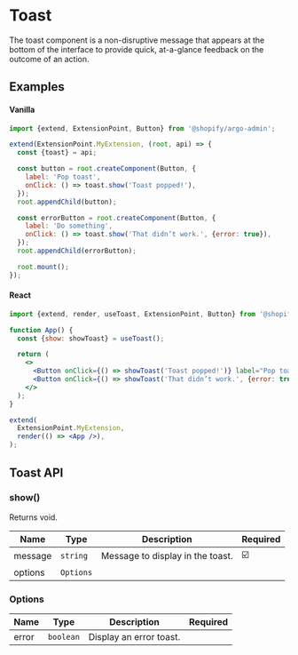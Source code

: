 # Toast

The toast component is a non-disruptive message that appears at the bottom of the interface to provide quick, at-a-glance feedback on the outcome of an action.

## Examples

#### Vanilla

```js
import {extend, ExtensionPoint, Button} from '@shopify/argo-admin';

extend(ExtensionPoint.MyExtension, (root, api) => {
  const {toast} = api;

  const button = root.createComponent(Button, {
    label: 'Pop toast',
    onClick: () => toast.show('Toast popped!'),
  });
  root.appendChild(button);

  const errorButton = root.createComponent(Button, {
    label: 'Do something',
    onClick: () => toast.show('That didn’t work.', {error: true}),
  });
  root.appendChild(errorButton);

  root.mount();
});
```

#### React

```jsx
import {extend, render, useToast, ExtensionPoint, Button} from '@shopify/argo-admin-react';

function App() {
  const {show: showToast} = useToast();

  return (
    <>
      <Button onClick={() => showToast('Toast popped!')} label="Pop toast" />
      <Button onClick={() => showToast('That didn’t work.', {error: true})} label="Do something" />
    </>
  );
}

extend(
  ExtensionPoint.MyExtension,
  render(() => <App />),
);
```

## Toast API

### show()

Returns void.

| Name    | Type      | Description                      | Required |
| ------- | --------- | -------------------------------- | -------- |
| message | `string`  | Message to display in the toast. | ☑️        |
| options | `Options` |                                  |          |

### Options

| Name  | Type      | Description             | Required |
| ----- | --------- | ----------------------- | -------- |
| error | `boolean` | Display an error toast. |          |
